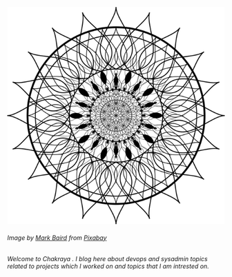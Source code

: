<img src="/assets/images/chakraya.png" alt="">

###### Image by <a href="https://pixabay.com/users/AceClipart_Etsy-9882986/?utm_source=link-attribution&amp;utm_medium=referral&amp;utm_campaign=image&amp;utm_content=4168277">Mark Baird</a> from <a href="https://pixabay.com/?utm_source=link-attribution&amp;utm_medium=referral&amp;utm_campaign=image&amp;utm_content=4168277">Pixabay</a>

*Welcome to Chakraya . I blog here about devops and sysadmin topics related to projects which I worked  on and topics that I am intrested on.*
